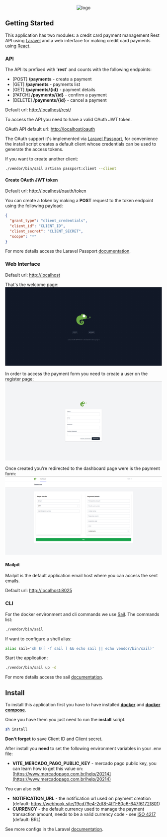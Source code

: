 <p align="center">
    <picture>
      <source media="(prefers-color-scheme: dark)" srcset="https://jaya.tech/images/logo-white.png" />
      <source media="(prefers-color-scheme: light)" srcset="https://jaya.tech/images/logo-black.png" />
      <img alt="logo" src="https://jaya.tech/images/logo-black.png" />
    </picture>
</p>

## Getting Started
This application has two modules: a credit card payment management Rest API using [Laravel](https://laravel.com/) and a web interface for making credit card payments using [React](https://react.dev/).

### API
The API its prefixed with '**rest**' and counts with the following endpoints:

- \[POST\] **/payments** - create a payment
- \[​GET\] **/payments** - payments list
- \[​GET\] **/payments/{id}** - payment details
- \[PATCH\] **/payments/{id}** - confirm a payment
- \[DELETE\] **/payments/{id}** - cancel a payment

Default url: [http://localhost/rest/](http://localhost/rest/)

To access the API you need to have a valid OAuth JWT token.

OAuth API default url: [http://localhost/oauth](http://localhost/oauth)

The OAuth support it's implemented via [Laravel Passport](https://laravel.com/docs/10.x/passport), for convenience the install script creates a default client whose credentials can be used to generate the access tokens.

If you want to create another client:
```sh
./vendor/bin/sail artisan passport:client --client
```

#### Create OAuth JWT token
Default url: [http://localhost/oauth/token](http://localhost/oauth/token)

You can create a token by making a **POST** request to the token endpoint using the following payload:
```json
{
  "grant_type": "client_credentials",
  "client_id": "CLIENT_ID",
  "client_secret": "CLIENT_SECRET",
  "scope": "*"
}
```

For more details access the Laravel Passport [documentation](https://laravel.com/docs/10.x/passport).

### Web Interface
Default url: [http://localhost](http://localhost)

That's the welcome page:
<img alt="welcome page" src="https://github.com/gabriel2m/jaya-credit-card-payment/blob/master/docs/img/welcome.png?raw=true" />

In order to access the payment form you need to create a user on the register page:
<img alt="register page" src="https://github.com/gabriel2m/jaya-credit-card-payment/blob/master/docs/img/register.png?raw=true" />

Once created you're redirected to the dashboard page were is the payment form:
<img alt="dashboard page" src="https://github.com/gabriel2m/jaya-credit-card-payment/blob/master/docs/img/dashboard.png?raw=true" />

#### Mailpit
Mailpit is the default application email host where you can access the sent emails.

Default url: [http://localhost:8025](http://localhost:8025)

### CLI
For the docker environment and cli commands we use [Sail](https://laravel.com/docs/10.x/sail). The commands list:
```sh
./vendor/bin/sail
```
If want to configure a shell alias:
```sh
alias sail='sh $([ -f sail ] && echo sail || echo vendor/bin/sail)'
```
Start the application:
```sh
./vendor/bin/sail up -d
```
For more details access the sail [documentation](https://laravel.com/docs/10.x/sail).

## Install
To install this application first you have to have installed **[docker](https://docs.docker.com/engine/install)** and **[docker compose](https://docs.docker.com/compose/install)**.

Once you have them you just need to run the **install** script.

```sh
sh install
```

**Don't forget** to save Client ID and Client secret.

After install you **need** to set the following environment variables in your .env file:
- **VITE_MERCADO_PAGO_PUBLIC_KEY** - mercado pago public key, you can learn how to get this value on: [https://www.mercadopago.com.br/help/20214](https://www.mercadopago.com.br/help/20214)

You can also edit:
- **NOTIFICATION_URL** - the notification url used on payment creation (default: https://webhook.site/19cd79e4-2df8-4ff1-80c6-647f6172f801)
- **CURRENCY** - the default currency used to manage the payment transaction amount, needs to be a valid currency code - see  [ISO 4217](https://en.wikipedia.org/wiki/ISO_4217) (default: BRL)

See more configs in the Laravel [documentation](https://laravel.com/docs/10.x).
